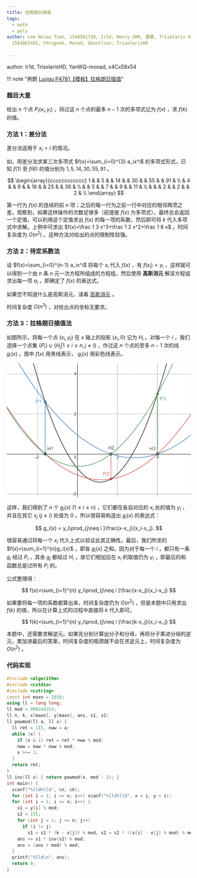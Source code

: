 ```yaml
---
title: 拉格朗日插值
tags:
  - math
  - poly
author: Lee Hsiau Tien, 1540561710, Ir1d, Henry-ZHR, 雷蒻, Trisolaris HD,
  1563082455, Chrogeek, Monad, Ghastlcon, TrisolarisHD

---
```


author: Ir1d, TrisolarisHD, YanWQ-monad, x4Cx58x54

!!! note "例题 [Luogu P4781【模板】拉格朗日插值](https://www.luogu.com.cn/problem/P4781)"

### 题目大意

给出 $n$ 个点 $P_i(x_i,y_i)$ ，将过这 $n$ 个点的最多 $n-1$ 次的多项式记为 $f(x)$ ，求 $f(k)$ 的值。

### 方法 1：差分法

差分法适用于 $x_i=i$ 的情况。

如，用差分法求某三次多项式 $f(x)=\sum_{i=0}^{3} a_ix^i$ 的多项式形式，已知 $f(1)$ 至 $f(6)$ 的值分别为 $1, 5, 14, 30, 55, 91$ 。

$$
\begin{array}{cccccccccccc}
1 &    &  5 &    & 14 &    & 30 &    & 55 &    & 91 & \\
  &  4 &    &  9 &    & 16 &    & 25  &    & 36 & \\
  &    &  5 &    &  7 &    &  9 &    &  11 & \\
  &    &    &  2 &    &  2 &    &  2 & \\
\end{array}
$$

第一行为 $f(x)$ 的连续的前 $n$ 项；之后的每一行为之前一行中对应的相邻两项之差。观察到，如果这样操作的次数足够多（前提是 $f(x)$ 为多项式），最终总会返回一个定值，可以利用这个定值求出 $f(x)$ 的每一项的系数，然后即可将 $k$ 代入多项式中求解。上例中可求出 $f(x)=\frac 1 3 x^3+\frac 1 2 x^2+\frac 1 6 x$ 。时间复杂度为 $O(n^2)$ 。这种方法对给出的点的限制性较强。

### 方法 2：待定系数法

设 $f(x)=\sum_{i=0}^{n-1} a_ix^i$ 将每个 $x_i$ 代入 $f(x)$ ，有 $f(x_i)=y_i$ ，这样就可以得到一个由 $n$ 条 $n$ 元一次方程所组成的方程组，然后使用 **高斯消元** 解该方程组求出每一项 $a_i$ ，即确定了 $f(x)$ 的表达式。

如果您不知道什么是高斯消元，请看 [高斯消元](../gauss.md) 。

时间复杂度 $O(n^3)$ ，对给出点的坐标无要求。

### 方法 3：拉格朗日插值法

如图所示，将每一个点 $(x_i, y_i)$ 在 $x$ 轴上的投影 $(x_i, 0)$ 记为 $H_i$ 。对每一个 $i$ ，我们选择一个点集 $\lbrace P_i\rbrace \cup \lbrace H_j \vert 1 \le i\le n, j \neq i\rbrace$ ，作过这 $n$ 个点的至多 $n-1$ 次的线 $g_i(x)$ 。图中 $f(x)$ 用黑线表示， $g_i(x)$ 用彩色线表示。

![example](./images/lagrange-interpolation.png)

这样，我们得到了 $n$ 个 $g_i(x)\;(1 \le i \le n)$ ，它们都在各自对应的 $x_i$ 处的值为 $y_i$ ，并且在其它 $x_j\ (j \neq i)$ 处值为 $0$ 。所以很容易构造出 $g_i(x)$ 的表达式：

$$
g_i(x) = y_i\prod_{j\neq i }\frac{x-x_j}{x_i-x_j}.
$$

很容易通过将每一个 $x_i$ 代入上式以验证此其正确性。最后，我们所求的 $f(x)=\sum_{i=1}^{n}g_i(x)$ ，即各 $g_i(x)$ 之和。因为对于每一个 $i$ ，都只有一条 $g_i$ 经过 $P_i$ ，其余 $g_j$ 都经过 $H_i$ ，故它们相加后在 $x_i$ 的取值仍为 $y_i$ ，即最后的和函数总是过所有 $P_i$ 的。

公式整理得：

$$
f(x)=\sum_{i=1}^{n} y_i\prod_{j\neq i }\frac{x-x_j}{x_i-x_j}
$$

如果要将每一项的系数都算出来，时间复杂度仍为 $O(n^2)$ ，但是本题中只用求出 $f(k)$ 的值，所以在计算上式的过程中直接将 $k$ 代入即可。

$$
f(k)=\sum_{i=1}^{n} y_i\prod_{j\neq i }\frac{k-x_j}{x_i-x_j}
$$

本题中，还需要求解逆元。如果先分别计算出分子和分母，再将分子乘进分母的逆元，累加进最后的答案，时间复杂度的瓶颈就不会在求逆元上，时间复杂度为 $O(n^2)$ 。

### 代码实现

```cpp
#include <algorithm>
#include <cstdio>
#include <cstring>
const int maxn = 2010;
using ll = long long;
ll mod = 998244353;
ll n, k, x[maxn], y[maxn], ans, s1, s2;
ll powmod(ll a, ll x) {
  ll ret = 1ll, nww = a;
  while (x) {
    if (x & 1) ret = ret * nww % mod;
    nww = nww * nww % mod;
    x >>= 1;
  }
  return ret;
}
ll inv(ll x) { return powmod(x, mod - 2); }
int main() {
  scanf("%lld%lld", &n, &k);
  for (int i = 1; i <= n; i++) scanf("%lld%lld", x + i, y + i);
  for (int i = 1; i <= n; i++) {
    s1 = y[i] % mod;
    s2 = 1ll;
    for (int j = 1; j <= n; j++)
      if (i != j)
        s1 = s1 * (k - x[j]) % mod, s2 = s2 * ((x[i] - x[j] % mod) % mod) % mod;
    ans += s1 * inv(s2) % mod;
    ans = (ans + mod) % mod;
  }
  printf("%lld\n", ans);
  return 0;
}
```
